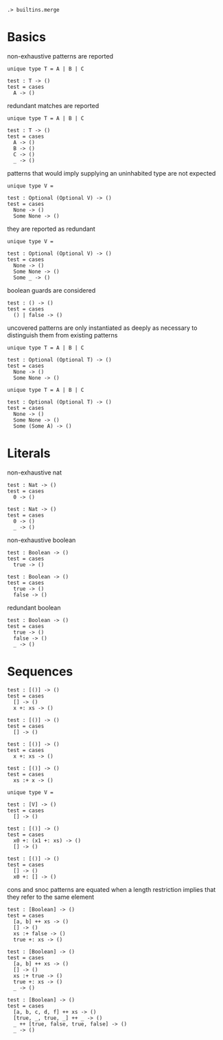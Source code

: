 ```ucm:hide
.> builtins.merge
```

# Basics
non-exhaustive patterns are reported
```unison:error
unique type T = A | B | C

test : T -> ()
test = cases
  A -> ()
```

redundant matches are reported
```unison:error
unique type T = A | B | C

test : T -> ()
test = cases
  A -> ()
  B -> ()
  C -> ()
  _ -> ()
```

patterns that would imply supplying an uninhabited type are not expected
```unison
unique type V =

test : Optional (Optional V) -> ()
test = cases
  None -> ()
  Some None -> ()
```

they are reported as redundant
```unison:error
unique type V =

test : Optional (Optional V) -> ()
test = cases
  None -> ()
  Some None -> ()
  Some _ -> ()
```

boolean guards are considered
```unison:error
test : () -> ()
test = cases
  () | false -> ()
```

uncovered patterns are only instantiated as deeply as necessary to
distinguish them from existing patterns
```unison:error
unique type T = A | B | C

test : Optional (Optional T) -> ()
test = cases
  None -> ()
  Some None -> ()
```

```unison:error
unique type T = A | B | C

test : Optional (Optional T) -> ()
test = cases
  None -> ()
  Some None -> ()
  Some (Some A) -> ()
```

# Literals
non-exhaustive nat
```unison:error
test : Nat -> ()
test = cases
  0 -> ()
```

```unison
test : Nat -> ()
test = cases
  0 -> ()
  _ -> ()
```

non-exhaustive boolean
```unison:error
test : Boolean -> ()
test = cases
  true -> ()
```

```unison
test : Boolean -> ()
test = cases
  true -> ()
  false -> ()
```

redundant boolean
```unison:error
test : Boolean -> ()
test = cases
  true -> ()
  false -> ()
  _ -> ()
```

# Sequences
```unison
test : [()] -> ()
test = cases
  [] -> ()
  x +: xs -> ()
```

```unison:error
test : [()] -> ()
test = cases
  [] -> ()
```

```unison:error
test : [()] -> ()
test = cases
  x +: xs -> ()
```

```unison:error
test : [()] -> ()
test = cases
  xs :+ x -> ()
```

```unison
unique type V =

test : [V] -> ()
test = cases
  [] -> ()
```

```unison:error
test : [()] -> ()
test = cases
  x0 +: (x1 +: xs) -> ()
  [] -> ()
```

```unison:error
test : [()] -> ()
test = cases
  [] -> ()
  x0 +: [] -> ()
```

cons and snoc patterns are equated when a length restriction implies
that they refer to the same element
```unison
test : [Boolean] -> ()
test = cases
  [a, b] ++ xs -> ()
  [] -> ()
  xs :+ false -> ()
  true +: xs -> ()
```

```unison:error
test : [Boolean] -> ()
test = cases
  [a, b] ++ xs -> ()
  [] -> ()
  xs :+ true -> ()
  true +: xs -> ()
  _ -> ()
```

```unison:error
test : [Boolean] -> ()
test = cases
  [a, b, c, d, f] ++ xs -> ()
  [true, _, true, _] ++ _ -> ()
  _ ++ [true, false, true, false] -> ()
  _ -> ()
```
